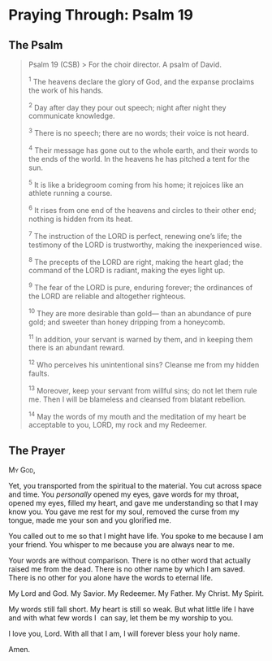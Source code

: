 # Praying Through: Psalm 19

## The Psalm

>Psalm 19 (CSB)  >
><sup></sup> For the choir director. A psalm of David. 
>
><sup>1</sup> The heavens declare the glory of God, and the expanse proclaims the work of his hands. 
>
><sup>2</sup> Day after day they pour out speech; night after night they communicate knowledge. 
>
><sup>3</sup> There is no speech; there are no words; their voice is not heard. 
>
><sup>4</sup> Their message has gone out to the whole earth, and their words to the ends of the world. In the heavens he has pitched a tent for the sun. 
>
><sup>5</sup> It is like a bridegroom coming from his home; it rejoices like an athlete running a course. 
>
><sup>6</sup> It rises from one end of the heavens and circles to their other end; nothing is hidden from its heat. 
>
><sup>7</sup> The instruction of the LORD is perfect, renewing one’s life; the testimony of the LORD is trustworthy, making the inexperienced wise. 
>
><sup>8</sup> The precepts of the LORD are right, making the heart glad; the command of the LORD is radiant, making the eyes light up. 
>
><sup>9</sup> The fear of the LORD is pure, enduring forever; the ordinances of the LORD are reliable and altogether righteous. 
>
><sup>10</sup> They are more desirable than gold— than an abundance of pure gold; and sweeter than honey dripping from a honeycomb. 
>
><sup>11</sup> In addition, your servant is warned by them, and in keeping them there is an abundant reward. 
>
><sup>12</sup> Who perceives his unintentional sins? Cleanse me from my hidden faults. 
>
><sup>13</sup> Moreover, keep your servant from willful sins; do not let them rule me. Then I will be blameless and cleansed from blatant rebellion. 
>
><sup>14</sup> May the words of my mouth and the meditation of my heart be acceptable to you, LORD, my rock and my Redeemer.

## The Prayer

<div style="font-variant: small-caps;">
  My God,
</div>


Yet, you transported from the spiritual to the material. You cut across space and time. You _personally_ opened my eyes, gave words for my throat, opened my eyes, filled my heart, and gave me understanding so that I may know you. You gave me rest for my soul, removed the curse from my tongue, made me your son and you glorified me.

You called out to me so that I might have life. You spoke to me because I am your friend. You whisper to me because you are always near to me.

Your words are without comparison. There is no other word that actually raised me from the dead. There is no other name by which I am saved. There is no other for you alone have the words to eternal life.

My Lord and God. My Savior. My Redeemer. My Father. My Christ. My Spirit.

My words still fall short. My heart is still so weak. But what little life I have and with what few words I  can say, let them be my worship to you.

I love you, Lord. With all that I am, I will forever bless your holy name.

Amen.

